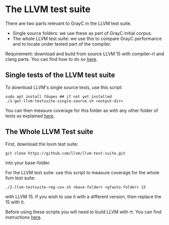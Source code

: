# The LLVM test suite

There are two parts relevant to GrayC in the LLVM test suite.

- Single source folders: we use these as part of GrayC initial corpus.
- The whole LLVM test suite: we use this to compare GrayC performance and to locate under tested part of the compiler.

Requirement: download and build from source LLVM 15 with compiler-rt and clang parts. You can find how to do so [here](https://github.com/srg-imperial/GrayC/blob/main/scripts/coverage).

## Single tests of the LLVM test suite
To download LLVM's single source tests, use this script:
```
sudo apt install fdupes ## if not yet installed
./1-get-llvm-testsuite-single-source.sh <output-dir> 
```
You can then measure coverage for this folder as with any other folder of tests as explained [here](https://github.com/srg-imperial/GrayC/blob/main/scripts/coverage).

## The Whole LLVM Test suite

First, download the lovm test suite:
```
git clone https://github.com/llvm/llvm-test-suite.git
```
into your base-folder.

For the LLVM test suite: use this script to measure coverage for the whole llvm test suite:
```
./2-llvm-testsuite-reg-cov.sh <base-folder> <gfauto-folder> 15
```
with LLVM 15. If you wish to use it with a different version, then replace the 15 with it.

Before using these scripts you will need to build LLVM with rt. You can find instructions [here](https://github.com/srg-imperial/GrayC/blob/main/scripts/coverage).
